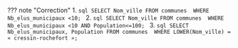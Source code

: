??? note "Correction"
    1.
    ```sql
    SELECT Nom_ville
    FROM communes 
    WHERE Nb_elus_municipaux <10;
    ```
    2.
    ```sql
    SELECT Nom_ville
    FROM communes 
    WHERE Nb_elus_municipaux <10 AND Population<=100;
    ```
    3.
    ```sql
    SELECT Nb_elus_municipaux, Population
    FROM communes 
    WHERE LOWER(Nom_ville) = « cressin-rochefort »;
    ```
